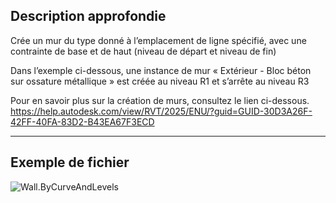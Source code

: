 ## Description approfondie
Crée un mur du type donné à l’emplacement de ligne spécifié, avec une contrainte de base et de haut (niveau de départ et niveau de fin)

Dans l’exemple ci-dessous, une instance de mur « Extérieur - Bloc béton sur ossature métallique » est créée au niveau R1 et s’arrête au niveau R3

Pour en savoir plus sur la création de murs, consultez le lien ci-dessous.
https://help.autodesk.com/view/RVT/2025/ENU/?guid=GUID-30D3A26F-42FF-40FA-83D2-B43EA67F3ECD
___
## Exemple de fichier

![Wall.ByCurveAndLevels](./Revit.Elements.Wall.ByCurveAndLevels_img.jpg)
